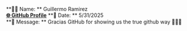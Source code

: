 **🧑‍💻 Name: ** Guillermo Ramirez  
[**🌐 GitHub Profile**](https://github.com/NinjaDogeBro) 
**📅 Date: ** 5/31/2025   
**💬 Message: ** Gracias GitHub for showing us the true github way 🙏🙏🙏  